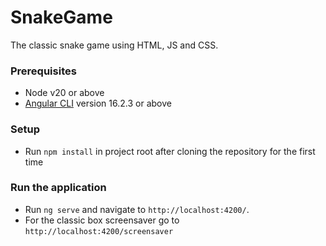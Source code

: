 # SnakeGame
The classic snake game using HTML, JS and CSS. 

### Prerequisites
- Node v20 or above
- [Angular CLI](https://github.com/angular/angular-cli) version 16.2.3 or above

### Setup
- Run `npm install` in project root after cloning the repository for the first time

### Run the application
- Run `ng serve` and navigate to `http://localhost:4200/`.
- For the classic box screensaver go to `http://localhost:4200/screensaver`

